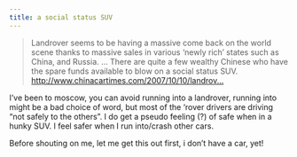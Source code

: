 ```yaml
---
title: a social status SUV
---
```


<blockquote>
  <p>Landrover seems to be having a massive come back on the world scene thanks to massive sales in various ‘newly rich’ states such as China, and Russia.
  &#8230;
  There are quite a few wealthy Chinese who have the spare funds available to blow on a social status SUV.
  <a href="http://www.chinacartimes.com/2007/10/10/landrover-sales-up-249-in-china/">http://www.chinacartimes.com/2007/10/10/landrov...</a></p>
</blockquote>

<p>I&#8217;ve been to moscow, you can avoid running into a landrover, running into might be a bad choice of word, but most of the &#8216;rover drivers are driving &#8220;not safely to the others&#8221;. I do get a pseudo feeling (?) of safe when in a hunky SUV. I feel safer when I run into/crash other cars.</p>

<p>Before shouting on me, let me get this out first, i don&#8217;t have a car, yet!</p>
